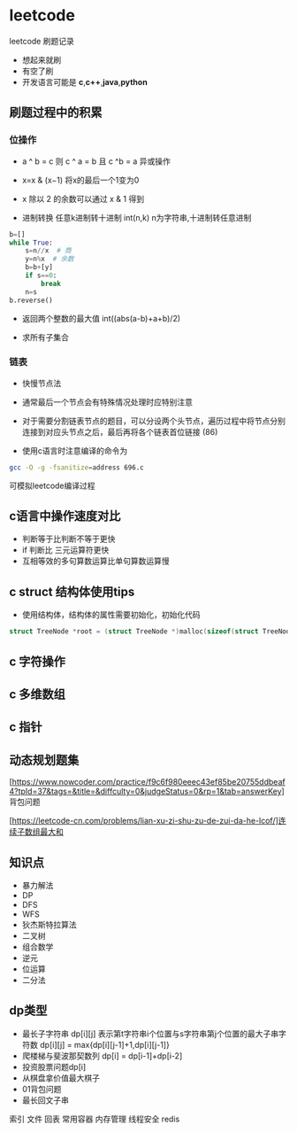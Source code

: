 # leetcode

leetcode 刷题记录

- 想起来就刷
- 有空了刷
- 开发语言可能是 __c__,__c++__,__java__,__python__

## 刷题过程中的积累

### 位操作

- a ^ b = c 则 c ^ a = b 且 c ^b = a 异或操作
- x=x & (x−1) 将x的最后一个1变为0
- x 除以 2 的余数可以通过 x & 1 得到

- 进制转换 任意k进制转十进制 int(n,k) n为字符串,十进制转任意进制 

```python
b=[]
while True:
    s=n//x  # 商
    y=n%x  # 余数
    b=b+[y]
    if s==0:
        break
    n=s
b.reverse()
```

- 返回两个整数的最大值 int((abs(a-b)+a+b)/2)

- 求所有子集合

### 链表

- 快慢节点法
- 通常最后一个节点会有特殊情况处理时应特别注意
- 对于需要分割链表节点的题目，可以分设两个头节点，遍历过程中将节点分别连接到对应头节点之后，最后再将各个链表首位链接 (86)

- 使用c语言时注意编译的命令为

```bash
gcc -O -g -fsanitize=address 696.c
```

可模拟leetcode编译过程

## c语言中操作速度对比

- 判断等于比判断不等于更快
- if 判断比 三元运算符更快
- 互相等效的多句算数运算比单句算数运算慢

## c struct 结构体使用tips

- 使用结构体，结构体的属性需要初始化，初始化代码

```.c
struct TreeNode *root = (struct TreeNode *)malloc(sizeof(struct TreeNode));
```

## c 字符操作

## c 多维数组

## c 指针

## 动态规划题集

[https://www.nowcoder.com/practice/f9c6f980eeec43ef85be20755ddbeaf4?tpId=37&tags=&title=&diffculty=0&judgeStatus=0&rp=1&tab=answerKey] 背包问题

[https://leetcode-cn.com/problems/lian-xu-zi-shu-zu-de-zui-da-he-lcof/]连续子数组最大和

## 知识点

- 暴力解法
- DP
- DFS
- WFS
- 狄杰斯特拉算法
- 二叉树
- 组合数学
- 逆元
- 位运算
- 二分法

## dp类型

- 最长子字符串 dp[i][j] 表示第t字符串i个位置与s字符串第j个位置的最大子串字符数 dp[i][j] = max{dp[i][j-1]+1,dp[i][j-1]}
- 爬楼梯与斐波那契数列 dp[i] = dp[i-1]+dp[i-2]
- 投资股票问题dp[i]
- 从棋盘拿价值最大棋子
- 01背包问题
- 最长回文子串

索引
文件
回表
常用容器
内存管理
线程安全
redis
